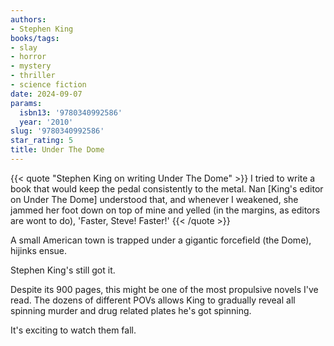 ```yaml
---
authors:
- Stephen King
books/tags:
- slay
- horror
- mystery
- thriller
- science fiction
date: 2024-09-07
params:
  isbn13: '9780340992586'
  year: '2010'
slug: '9780340992586'
star_rating: 5
title: Under The Dome
---
```


{{< quote "Stephen King on writing Under The Dome" >}}
I tried to write a book that would keep the pedal consistently to the metal. Nan [King's editor on Under The Dome] understood that, and whenever I weakened, she jammed her foot down on top of mine and yelled (in the margins, as editors are wont to do), 'Faster, Steve! Faster!'
{{< /quote >}}

A small American town is trapped under a gigantic forcefield (the Dome), hijinks ensue.

<!--more-->

Stephen King's still got it.

Despite its 900 pages, this might be one of the most propulsive novels I've read. The dozens of different POVs allows King to gradually reveal all spinning murder and drug related plates he's got spinning.

It's exciting to watch them fall.
